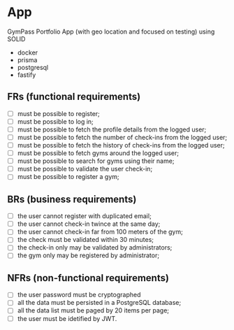 # App

GymPass Portfolio App (with geo location and focused on testing) using SOLID
- docker
- prisma 
- postgresql 
- fastify

## FRs (functional requirements)

- [ ] must be possible to register;
- [ ] must be possible to log in;
- [ ] must be possible to fetch the profile details from the logged user;
- [ ] must be possible to fetch the number of check-ins from the logged user;
- [ ] must be possible to fetch the history of check-ins from the logged user;
- [ ] must be possible to fetch gyms around the logged user;
- [ ] must be possible to search for gyms using their name;
- [ ] must be possible to validate the user check-in;
- [ ] must be possible to register a gym;

## BRs (business requirements)

- [ ] the user cannot register with duplicated email;
- [ ] the user cannot check-in twince at the same day;
- [ ] the user cannot check-in far from 100 meters of the gym;
- [ ] the check must be validated within 30 minutes;
- [ ] the check-in only may be validated by administrators;
- [ ] the gym only may be registered by administrator;

## NFRs (non-functional requirements)

- [ ] the user password must be cryptographed 
- [ ] all the data must be persisted in a PostgreSQL database;
- [ ] all the data list must be paged by 20 items per page;
- [ ] the user must be idetified by JWT.